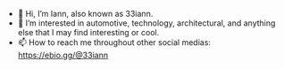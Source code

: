 - 👋 Hi, I’m Iann, also known as 33iann.
- 👀 I’m interested in automotive, technology, architectural, and anything else that I may find interesting or cool.
- 📫 How to reach me throughout other social medias: https://ebio.gg/@33iann 
